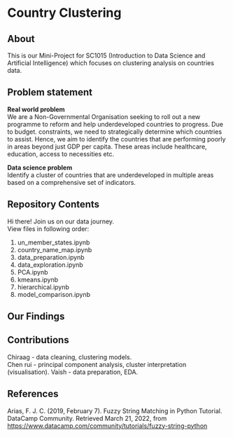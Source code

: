 # Country Clustering

## About
This is our Mini-Project for SC1015 (Introduction to Data Science and Artificial Intelligence) which focuses on clustering analysis on countries data.  

## Problem statement

<b>Real world problem</b><br>
We are a Non-Governmental Organisation seeking to roll out a new programme to reform and help underdeveloped countries to progress.  Due to budget. constraints, we need to strategically determine which countries to assist. Hence, we aim to identify the countries that are performing poorly in areas beyond just GDP per capita. These areas include healthcare, education, access to necessities etc.  

<b>Data science problem</b><br>
Identify a cluster of countries that are underdeveloped in multiple areas based on a comprehensive set of indicators.  

## Repository Contents
Hi there! Join us on our data journey.  
View files in following order:

1. un_member_states.ipynb
2. country_name_map.ipynb
3. data_preparation.ipynb
4. data_exploration.ipynb
5. PCA.ipynb
6. kmeans.ipynb
7. hierarchical.ipynb
8. model_comparison.ipynb

## Our Findings


## Contributions
Chiraag     - data cleaning, clustering models.  
Chen rui    - principal component analysis, cluster interpretation (visualisation). 
Vaish       - data preparation, EDA. 

## References
Arias, F. J. C. (2019, February 7). Fuzzy String Matching in Python Tutorial. DataCamp Community. Retrieved March 21, 2022, from
    https://www.datacamp.com/community/tutorials/fuzzy-string-python
